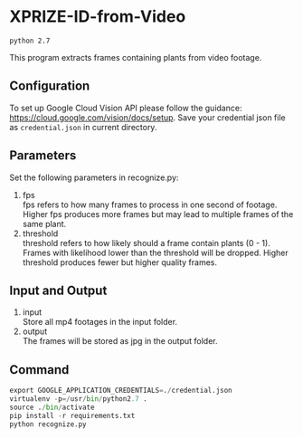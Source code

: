 # XPRIZE-ID-from-Video

`python 2.7`

This program extracts frames containing plants from video footage.

## Configuration

To set up Google Cloud Vision API please follow the guidance: https://cloud.google.com/vision/docs/setup. Save your credential json file as `credential.json` in current directory.

## Parameters

Set the following parameters in recognize.py:

1. fps  
   fps refers to how many frames to process in one second of footage. Higher fps produces more frames but may lead to multiple frames of the same plant.
2. threshold  
   threshold refers to how likely should a frame contain plants (0 - 1). Frames with likelihood lower than the threshold will be dropped. Higher threshold produces fewer but higher quality frames.

## Input and Output

1. input  
   Store all mp4 footages in the input folder.
2. output  
   The frames will be stored as jpg in the output folder.


## Command

```py
export GOOGLE_APPLICATION_CREDENTIALS=./credential.json
virtualenv -p=/usr/bin/python2.7 .
source ./bin/activate
pip install -r requirements.txt
python recognize.py
```
